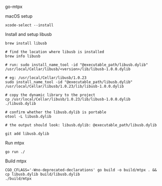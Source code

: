 go-mtpx



macOS setup

```shell script
xcode-select --install
```

Install and setup libusb
```shell script
brew install libusb

# find the location where libusb is installed
brew info libusb

# run: sudo install_name_tool -id "@executable_path/libusb.dylib" /usr/local/Cellar/libusb/<version>/lib/libusb-1.0.0.dylib

# eg: /usr/local/Cellar/libusb/1.0.23
sudo install_name_tool -id "@executable_path/libusb.dylib" /usr/local/Cellar/libusb/1.0.23/lib/libusb-1.0.0.dylib

# copy the dynamic library to the project
cp /usr/local/Cellar/libusb/1.0.23/lib/libusb-1.0.0.dylib ./libusb.dylib

# confirm whether the libusb.dylib is portable
otool -L libusb.dylib

# the output should look: libusb.dylib: @executable_path/libusb.dylib 

git add libusb.dylib
```

Run mtpx
```shell script
go run ./
```

Build mtpx
```shell script
CGO_CFLAGS='-Wno-deprecated-declarations' go build -o build/mtpx . && cp libusb.dylib build/libusb.dylib
./build/mtpx
```
